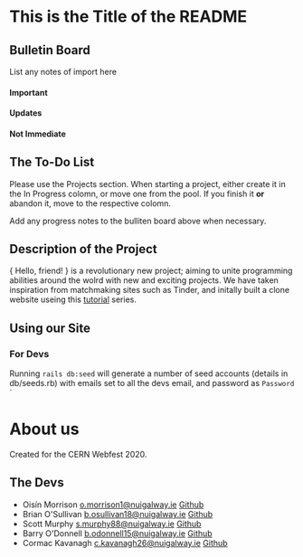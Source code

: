 # This is the Title of the README

## Bulletin Board

List any notes of import here

#### Important

#### Updates


#### Not Immediate

## The To-Do List

Please use the Projects section. When starting a project, either create it in the In Progress colomn, or move one from the pool. If you finish it **or** abandon it, move to the respective colomn. 

Add any progress notes to the bulliten board above when necessary.



## Description of the Project

{ Hello, friend! } is a revolutionary new project; aiming to unite programming abilities around the wolrd with new and exciting projects. We have taken inspiration from matchmaking sites such as Tinder, and initally built a clone website useing this [tutorial](https://www.youtube.com/watch?v=P5gAaZq-sPs&list=PLtZ8UuFjvnDfqEJ4EQytX4x3Uxwb7i7F7) series.


## Using our Site

### For Devs
Running  ```rails db:seed```  will generate a number of seed accounts (details in db/seeds.rb) with emails set to all the devs email, and password as ```Password``` `


# About us

Created for the CERN Webfest 2020.

## The Devs
- Oisín Morrison <o.morrison1@nuigalway.ie> [Github](https://github.com/Oisin-M/)
- Brian O'Sullivan <b.osullivan18@nuigalway.ie> [Github](https://github.com/BrianOSullivan-2000)
- Scott Murphy <s.murphy88@nuigalway.ie> [Github](https://github.com/ScottMurf)
- Barry O'Donnell <b.odonnell15@nuigalway.ie> [Github](https://github.com/BarryOD4)
- Cormac Kavanagh <c.kavanagh26@nuigalway.ie> [Github](https://github.com/CKnight7663)
